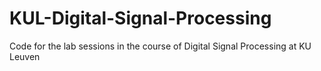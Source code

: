 # KUL-Digital-Signal-Processing
Code for the lab sessions in the course of Digital Signal Processing at KU Leuven
